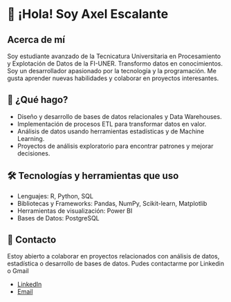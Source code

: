 # 👋 ¡Hola! Soy Axel Escalante 

## Acerca de mí
Soy estudiante avanzado de la Tecnicatura Universitaria en Procesamiento y Explotación de Datos de la FI-UNER. Transformo datos en conocimientos.
Soy un desarrollador apasionado por la tecnología y la programación. Me gusta aprender nuevas habilidades y colaborar en proyectos interesantes.

## 🚀 ¿Qué hago?
- Diseño y desarrollo de bases de datos relacionales y Data Warehouses.
- Implementación de procesos ETL para transformar datos en valor.
- Análisis de datos usando herramientas estadísticas y de Machine Learning.
- Proyectos de análisis exploratorio para encontrar patrones y mejorar decisiones.

## 🛠️ Tecnologías y herramientas que uso
- Lenguajes: R, Python, SQL
- Bibliotecas y Frameworks: Pandas, NumPy, Scikit-learn, Matplotlib
- Herramientas de visualización: Power BI
- Bases de Datos: PostgreSQL 

## 💬 Contacto 
Estoy abierto a colaborar en proyectos relacionados con análisis de datos, estadística o desarrollo de bases de datos.
Pudes contactarme por Linkedin o Gmail 

- [LinkedIn](https://www.linkedin.com/in/axelescalante0)
- [Email](axelescalnte0@gmail.com)
